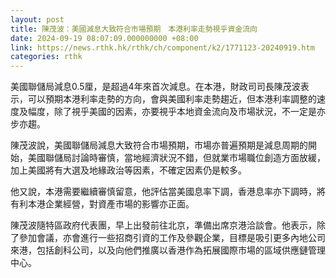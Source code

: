 ```yaml
---
layout: post
title: 陳茂波：美國減息大致符合市場預期　本港利率走勢視乎資金流向
date: 2024-09-19 08:07:09.000000000 +08:00
link: https://news.rthk.hk/rthk/ch/component/k2/1771123-20240919.htm
categories: rthk
---
```


美國聯儲局減息0.5厘，是超過4年來首次減息。在本港，財政司司長陳茂波表示，可以預期本港利率走勢的方向，會與美國利率走勢趨近，但本港利率調整的速度及幅度，除了視乎美國的因素，亦要視乎本地資金流向及市場狀況，不一定是亦步亦趨。

陳茂波說，美國聯儲局減息大致符合市場預期，市場亦普遍預期是減息周期的開始，美國聯儲局討論時審慎，當地經濟狀況不錯，但就業市場職位創造方面放緩，加上美國將有大選及地緣政治等因素，不確定因素仍是較多。

他又說，本港需要繼續審慎留意，他評估當美國息率下調，香港息率亦下調時，將有利本港企業經營，對資產市場的影響亦正面。

陳茂波隨特區政府代表團，早上出發前往北京，準備出席京港洽談會。他表示，除了參加會議，亦會進行一些招商引資的工作及參觀企業，目標是吸引更多內地公司來港，包括創科公司，以及向他們推廣以香港作為拓展國際市場的區域供應鏈管理中心。
